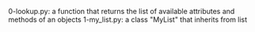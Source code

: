 0-lookup.py: a function that returns the list of available attributes and methods of an objects
1-my_list.py: a class "MyList" that inherits from list
